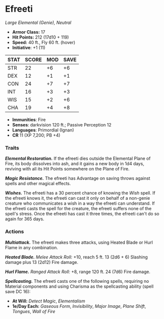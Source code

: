 # Efreeti

*Large Elemental (Genie), Neutral*

- **Armor Class:** 17
- **Hit Points:** 212 (17d10 + 119)
- **Speed:** 40 ft., Fly 60 ft. (hover)
- **Initiative**: +1 (11)

|STAT|SCORE|MOD|SAVE|
| --- | --- | --- | ---- |
| STR | 22 | +6 | +6 |
| DEX | 12 | +1 | +1 |
| CON | 24 | +7 | +7 |
| INT | 16 | +3 | +3 |
| WIS | 15 | +2 | +6 |
| CHA | 19 | +4 | +8 |

- **Immunities**: Fire
- **Senses**: darkvision 120 ft.; Passive Perception 12
- **Languages**: Primordial (Ignan)
- **CR** 11 (XP 7,200; PB +4)

### Traits

***Elemental Restoration.*** If the efreeti dies outside the Elemental Plane of Fire, its body dissolves into ash, and it gains a new body in 1d4 days, reviving with all its Hit Points somewhere on the Plane of Fire.

***Magic Resistance.*** The efreeti has Advantage on saving throws against spells and other magical effects.

***Wishes.*** The efreeti has a 30 percent chance of knowing the *Wish* spell. If the efreeti knows it, the efreeti can cast it only on behalf of a non-genie creature who communicates a wish in a way the efreeti can understand. If the efreeti casts the spell for the creature, the efreeti suffers none of the spell's stress. Once the efreeti has cast it three times, the efreeti can't do so again for 365 days.


### Actions

***Multiattack.*** The efreeti makes three attacks, using Heated Blade or Hurl Flame in any combination.

***Heated Blade.*** *Melee Attack Roll:* +10, reach 5 ft. 13 (2d6 + 6) Slashing damage plus 13 (2d12) Fire damage.

***Hurl Flame.*** *Ranged Attack Roll:* +8, range 120 ft. 24 (7d6) Fire damage.

***Spellcasting.*** The efreeti casts one of the following spells, requiring no Material components and using Charisma as the spellcasting ability (spell save DC 16):

- **At Will:** *Detect Magic*, *Elementalism*
- **1e/Day Each:** *Gaseous Form*, *Invisibility*, *Major Image*, *Plane Shift*, *Tongues*, *Wall of Fire*
